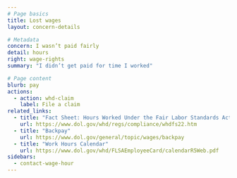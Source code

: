 ```yaml
---
# Page basics
title: Lost wages
layout: concern-details

# Metadata
concern: I wasn’t paid fairly
detail: hours
right: wage-rights
summary: "I didn’t get paid for time I worked"

# Page content
blurb: pay
actions:
  - action: whd-claim
    label: File a claim
related_links:
  - title: "Fact Sheet: Hours Worked Under the Fair Labor Standards Act"
    url: https://www.dol.gov/whd/regs/compliance/whdfs22.htm
  - title: "Backpay"
    url: https://www.dol.gov/general/topic/wages/backpay
  - title: "Work Hours Calendar"
    url: https://www.dol.gov/whd/FLSAEmployeeCard/calendarR5Web.pdf
sidebars:
  - contact-wage-hour
---
```

